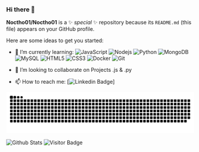 ### Hi there 👋

**Noctho01/Noctho01** is a ✨ _special_ ✨ repository because its `README.md` (this file) appears on your GitHub profile.

Here are some ideas to get you started:

- 🌱 I’m currently learning:
![JavaScript](https://img.shields.io/badge/-JavaScript-black?style=flat-square&logo=javascript)
![Nodejs](https://img.shields.io/badge/-Nodejs-black?style=flat-square&logo=Node.js)
![Python](https://img.shields.io/badge/-Python-black?style=flat-square&logo=Python)
![MongoDB](https://img.shields.io/badge/-MongoDB-black?style=flat-square&logo=mongodb)
![MySQL](https://img.shields.io/badge/-MySQL-black?style=flat-square&logo=mysql)
![HTML5](https://img.shields.io/badge/-HTML5-E34F26?style=flat-square&logo=html5&logoColor=white)
![CSS3](https://img.shields.io/badge/-CSS3-1572B6?style=flat-square&logo=css3)
![Docker](https://img.shields.io/badge/-Docker-black?style=flat-square&logo=docker)
![Git](https://img.shields.io/badge/-Git-black?style=flat-square&logo=git)

- 👯 I’m looking to collaborate on Projects .js & .py
- 📫 How to reach me: [![Linkedin Badge](https://img.shields.io/badge/-vinicius-rodrigues-blue?style=flat-square&logo=Linkedin&logoColor=white&link=https://www.linkedin.com/in/vinicius-rodrigues-3b94161a9/)]

![Snake animation](https://raw.githubusercontent.com/Platane/snk/output/github-contribution-grid-snake.svg)

![Github Stats](https://github-readme-stats.vercel.app/api?username=Noctho01&count_private=true&show_icons=true&include_all_commits=true)
![Visitor Badge](https://visitor-badge.laobi.icu/badge?page_id=Noctho01.Noctho01)
